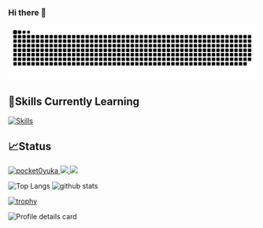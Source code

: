 ### Hi there 👋

![](https://raw.githubusercontent.com/pocket0yuka/pocket0yuka/output/github-contribution-grid-snake.svg)

## 🌱Skills Currently Learning
[![Skills](https://skillicons.dev/icons?perline=9&i=ruby,rails,css,bootstrap,tailwind,html,js,react,mysql,postgres,nodejs,docker,postman,neovim,vscode,figma,git,github)](https://skillicons.dev)


## 📈Status

<p align="left">
  <a href="https://github.com/pocket0yuka/pocket0yuka/">
    <img src="https://komarev.com/ghpvc/?username=pocket0yuka" alt="pocket0yuka" />
  </a>
  <!--<a href="http://twitter.com/pocket0yuka">
    <img height="20" src="https://img.shields.io/twitter/follow/pocket0yuka?label=Twitter&logo=twitter&style=flat" />
  </a>
  -->
  <a href="https://github.com/pocket0yuka">
    <img height="20" src="https://img.shields.io/github/followers/pocket0yuka?label=follow&logo=github&style=flat" />
  </a>
  <a href="http://qiita.com/pocket0yuka">
    <img height="20" src="https://qiita-badge.apiapi.app/s/pocket0yuka/posts.svg" />
  </a>
</p>

<p align="left"> 
  <img alt="Top Langs" height="150px" src="https://github-readme-stats.vercel.app/api/top-langs/?username=pocket0yuka&layout=compact&theme=tokyonight" />
  <img alt="github stats" height="150px" src="http://github-profile-summary-cards.vercel.app/api/cards/stats?username=pocket0yuka&theme=tokyonight" />
</p>


[![trophy](https://github-profile-trophy.vercel.app/?username=pocket0yuka&theme=dracula)](https://github.com/pocket0yuka/github-profile-trophy)

![Profile details card](http://github-profile-summary-cards.vercel.app/api/cards/profile-details?username=pocket0yuka&theme=github_dark)

<!--
![Top Langeaes by Repo](http://github-profile-summary-cards.vercel.app/api/cards/repos-per-language?username=pocket0yuka&theme=tokyonight)
![Top Languages by Commit](http://github-profile-summary-cards.vercel.app/api/cards/most-commit-language?username=pocket0yuka&theme=tokyonight)
-->
